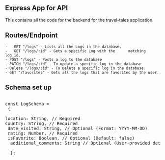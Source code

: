 ## Express App for API

This contains all the code for the backend for the travel-tales application.

## Routes/Endpoint

    -   GET "/logs" - Lists all the Logs in the database.
    -   GET "/logs/:id" - Gets a specific Log with the      matching log_id.
    - POST "/logs" - Posts a log to the database
    - PATCH "/logs/:id" - To update a specific log in the database
    - Delete "/logs/:id" - To Delete a specific log in the database
    - GET "/favorites" - Gets all the logs that are favorited by the user.

## Schema set up

<pre> 
const LogSchema =
 { 

location: String, // Required 
country: String, // Required
 date_visited: String, // Optional (Format: YYYY-MM-DD) 
 rating: Number, // Required 
 isFavorite: Boolean, // Optional (Default: false)
  additional_comments: String // Optional (User-provided details) 
  
  }; 
   </pre>

